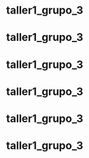# taller1_grupo_3
# taller1_grupo_3
# taller1_grupo_3
# taller1_grupo_3
# taller1_grupo_3
# taller1_grupo_3
